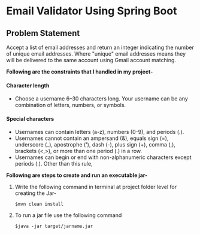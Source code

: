 # Email Validator Using Spring Boot
## Problem Statement

Accept a list of email addresses and return an integer indicating the number of unique email addresses.
Where "unique" email addresses means they will be delivered to the same account using Gmail account matching. 

 
**Following are the constraints that I handled in my project-**
#### Character length
- Choose a username 6–30 characters long. Your username can be any combination of letters, numbers, or symbols.

#### Special characters
- Usernames can contain letters (a-z), numbers (0-9), and periods (.).
- Usernames cannot contain an ampersand (&), equals sign (=), underscore (_), apostrophe ('), dash (-), plus sign (+), comma (,), brackets (<,>), or more than one period (.) in a row.
- Usernames can begin or end with non-alphanumeric characters except periods (.). Other than this rule,


**Following are steps to create and run an executable jar-**

1) Write the following command in terminal at project folder level for creating the Jar- 

    `$mvn clean install`

2) To run a jar file use the following command

    `$java -jar target/jarname.jar`